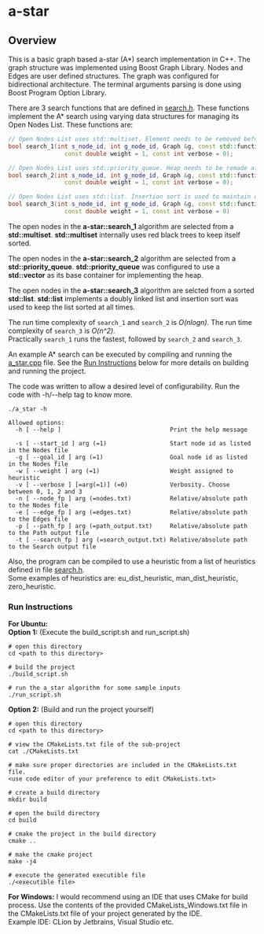 # a-star

## Overview
This is a basic graph based a-star (A*) search implementation in C++.
The graph structure was implemented using Boost Graph Library. Nodes and Edges are user defined structures. 
The graph was configured for bidirectional architecture.
The terminal arguments parsing is done using Boost Program Option Library.

There are 3 search functions that are defined in [search.h](./search.h). These functions implement the A* search
using varying data structures for managing its Open Nodes List. These functions are:
```c++
// Open Nodes List uses std::multiset. Element needs to be removed before modification and then re-inserted.
bool search_1(int s_node_id, int g_node_id, Graph &g, const std::function<double(Node & , Node & )> &h_func,
                const double weight = 1, const int verbose = 0);

// Open Nodes List uses std::priority_queue. Heap needs to be remade after modification of an element.
bool search_2(int s_node_id, int g_node_id, Graph &g, const std::function<double(Node & , Node & )> &h_func,
                const double weight = 1, const int verbose = 0);

// Open Nodes List uses std::list. Insertion sort is used to maintain order.
bool search_3(int s_node_id, int g_node_id, Graph &g, const std::function<double(Node & , Node & )> &h_func,
                const double weight = 1, const int verbose = 0)
```
The open nodes in the **a-star::search_1** algorithm are selected from a **std::multiset**. **std::multiset** internally 
uses red black trees to keep itself sorted.

The open nodes in the **a-star::search_2** algorithm are selected from a **std::priority_queue**. 
**std::priority_queue** was configured to use a **std::vector** as its base container for implementing the heap.

The open nodes in the **a-star::search_3** algorithm are selcted from a sorted **std::list**. **std::list** implements 
a doubly linked list and insertion sort was used to keep the list sorted at all times.

The run time complexity of `search_1` and `search_2` is *O(nlogn)*. The run time complexity of `search_3` is *O(n^2)*.  
Practically `search_1` runs the fastest, followed by `search_2` and `search_3`.

An example A* search can be executed by compiling and running the [a_star.cpp](./a_star.cpp) file. See the
[Run Instructions](#run-instructions) below for more details on building and running the project.

The code was written to allow a desired level of configurability. Run the code with -h/--help tag to know more.  
```
./a_star -h

Allowed options:
  -h [ --help ]                               Print the help message
                                              
  -s [ --start_id ] arg (=1)                  Start node id as listed in the Nodes file
  -g [ --goal_id ] arg (=1)                   Goal node id as listed in the Nodes file
  -w [ --weight ] arg (=1)                    Weight assigned to heuristic
  -v [ --verbose ] [=arg(=1)] (=0)            Verbosity. Choose between 0, 1, 2 and 3
  -n [ --node_fp ] arg (=nodes.txt)           Relative/absolute path to the Nodes file
  -e [ --edge_fp ] arg (=edges.txt)           Relative/absolute path to the Edges file
  -p [ --path_fp ] arg (=path_output.txt)     Relative/absolute path to the Path output file
  -t [ --search_fp ] arg (=search_output.txt) Relative/absolute path to the Search output file
```

Also, the program can be compiled to use a heuristic from a list of heuristics defined in file [search.h](./search.h).  
Some examples of heuristics are: eu_dist_heuristic, man_dist_heuristic, zero_heuristic.  

### Run Instructions
**For Ubuntu:**  
**Option 1:** (Execute the build_script.sh and run_script.sh)
```shell script
# open this directory
cd <path to this directory>

# build the project
./build_script.sh

# run the a_star algorithm for some sample inputs
./run_script.sh
```

**Option 2:** (Build and run the project yourself)
```shell script
# open this directory
cd <path to this directory>

# view the CMakeLists.txt file of the sub-project
cat ./CMakeLists.txt

# make sure proper directories are included in the CMakeLists.txt file.
<use code editor of your preference to edit CMakeLists.txt>

# create a build directory
mkdir build

# open the build directory
cd build

# cmake the project in the build directory
cmake .. 

# make the cmake project
make -j4

# execute the generated executible file
./<executible file>
```

**For Windows:** I would recommend using an IDE that uses CMake for build process. Use the contents of the provided 
CMakeLists_Windows.txt file in the CMakeLists.txt file of your project generated by the IDE.  
Example IDE: CLion by Jetbrains, Visual Studio etc.

